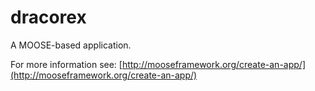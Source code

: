 dracorex
=====
A MOOSE-based application.

For more information see: [http://mooseframework.org/create-an-app/](http://mooseframework.org/create-an-app/)
